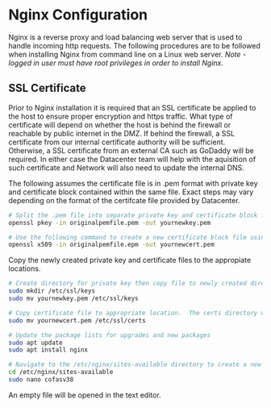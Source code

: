 <h1>Nginx Configuration</h1>
<p>Nginx is a reverse proxy and load balancing web server that is used to handle incoming http requests.  The following procedures are to be followed when installing Nginx from command line on a Linux web server. <em>Note - logged in user must have root privileges in order to install Nginx.</em></p>

<h2>SSL Certificate</h2>
<p>Prior to Nginx installation it is required that an SSL certificate be applied to the host to ensure proper encryption and https traffic.  What type of certificate will depend on whether the host is behind the firewall or reachable by public internet in the DMZ.  If behind the firewall, a SSL certificate from our internal certificate authority will be sufficient.  Otherwise, a SSL certificate from an external CA such as GoDaddy will be required.  In either case the Datacenter team will help with the aquisition of such certificate and Network will also need to update the internal DNS.</p>

<p>The following assumes the certificate file is in .pem format with private key and certificate block contained within the same file.  Exact steps may vary depending on the format of the certifcate file provided by Datacenter.</p>

```bash
# Split the .pem file into separate private key and certificate block files.  From the directory containing the .pem file run the following command to create a new private key file from the combined .pem file:
openssl pkey -in originalpemfile.pem -out yournewkey.pem
```

```bash
# Use the following command to create a new certificate block file using openssl:
openssl x509 -in originalpemfile.epm -out yournewcert.pem
```

<p>Copy the newly created private key and certificate files to the appropiate locations.</p>

```bash
# Create directory for private key then copy file to newly created directory
sudo mkdir /etc/ssl/keys
sudo mv yournewkey.pem /etc/ssl/keys
```

```bash
# Copy certificate file to appropriate location.  The certs directory will not need to be created:
sudo mv yournewcert.pem /etc/ssl/certs
```

```bash
# Update the package lists for upgrades and new packages
sudo apt update
sudo apt install nginx
```

```bash
# Navigate to the /etc/nginx/sites-available directory to create a new Nginx config file using the naming convention of the host.  For example: if the host name is COFASV38 the config file will also be named COFASV38
cd /etc/nginx/sites-available
sudo nano cofasv38
```

<p>An empty file will be opened in the text editor.</p>